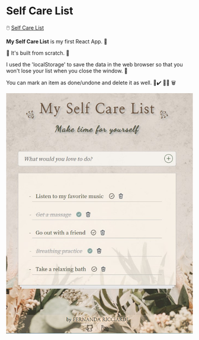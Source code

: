 # Self Care List

🖱️ [Self Care List](https://fernandaricciardi.github.io/selfcare-list/)

**My Self Care List** is my first React App. 🙂

🔨 It's built from scratch. 🔨

I used the 'localStorage' to save the data in the web browser so that you won't lose your list when you close the window. 📝

You can mark an item as done/undone and delete it as well. 🛁✔️ 🧖‍✔️ 🗑️


![](https://github.com/FernandaRicciardi/selfcare-list/blob/master/screenshot.jpg)
